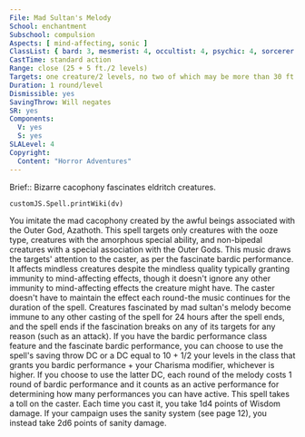 ```yaml
---
File: Mad Sultan's Melody
School: enchantment
Subschool: compulsion
Aspects: [ mind-affecting, sonic ]
ClassList: { bard: 3, mesmerist: 4, occultist: 4, psychic: 4, sorcerer: 4, wizard: 4, witch: 4 }
CastTime: standard action
Range: close (25 + 5 ft./2 levels)
Targets: one creature/2 levels, no two of which may be more than 30 ft. apart (see text)
Duration: 1 round/level
Dismissible: yes
SavingThrow: Will negates
SR: yes
Components:
  V: yes
  S: yes
SLALevel: 4
Copyright:
  Content: "Horror Adventures"
---
```

Brief:: Bizarre cacophony fascinates eldritch creatures.

```dataviewjs
customJS.Spell.printWiki(dv)
```

You imitate the mad cacophony created by the awful beings associated with the Outer God, Azathoth. This spell targets only creatures with the ooze type, creatures with the amorphous special ability, and non-bipedal creatures with a special association with the Outer Gods. This music draws the targets' attention to the caster, as per the fascinate bardic performance. It affects mindless creatures despite the mindless quality typically granting immunity to mind-affecting effects, though it doesn't ignore any other immunity to mind-affecting effects the creature might have. The caster doesn't have to maintain the effect each round-the music continues for the duration of the spell. Creatures fascinated by mad sultan's melody become immune to any other casting of the spell for 24 hours after the spell ends, and the spell ends if the fascination breaks on any of its targets for any reason (such as an attack).  If you have the bardic performance class feature and the fascinate bardic performance, you can choose to use the spell's saving throw DC or a DC equal to 10 + 1/2 your levels in the class that grants you bardic performance + your Charisma modifier, whichever is higher. If you choose to use the latter DC, each round of the melody costs 1 round of bardic performance and it counts as an active performance for determining how many performances you can have active.  This spell takes a toll on the caster. Each time you cast it, you take 1d4 points of Wisdom damage. If your campaign uses the sanity system (see page 12), you instead take 2d6 points of sanity damage.
